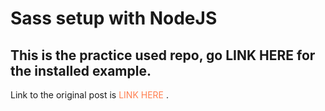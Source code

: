 # Sass setup with NodeJS
## This is the practice used repo, go LINK HERE for the installed example. 

Link to the original post is <span style="color: coral"> LINK HERE </span>.